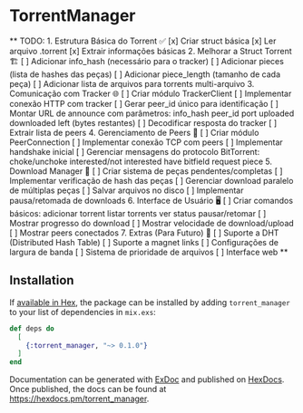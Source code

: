 # TorrentManager

** TODO: 1. Estrutura Básica do Torrent ✅
[x] Criar struct básica
[x] Ler arquivo .torrent
[x] Extrair informações básicas
2. Melhorar a Struct Torrent 🏗️
[ ] Adicionar info_hash (necessário para o tracker)
[ ] Adicionar pieces (lista de hashes das peças)
[ ] Adicionar piece_length (tamanho de cada peça)
[ ] Adicionar lista de arquivos para torrents multi-arquivo
3. Comunicação com Tracker 🌐
[ ] Criar módulo TrackerClient
[ ] Implementar conexão HTTP com tracker
[ ] Gerar peer_id único para identificação
[ ] Montar URL de announce com parâmetros:
info_hash
peer_id
port
uploaded
downloaded
left (bytes restantes)
[ ] Decodificar resposta do tracker
[ ] Extrair lista de peers
4. Gerenciamento de Peers 👥
[ ] Criar módulo PeerConnection
[ ] Implementar conexão TCP com peers
[ ] Implementar handshake inicial
[ ] Gerenciar mensagens do protocolo BitTorrent:
choke/unchoke
interested/not interested
have
bitfield
request
piece
5. Download Manager 💾
[ ] Criar sistema de peças pendentes/completas
[ ] Implementar verificação de hash das peças
[ ] Gerenciar download paralelo de múltiplas peças
[ ] Salvar arquivos no disco
[ ] Implementar pausa/retomada de downloads
6. Interface de Usuário 🖥️
[ ] Criar comandos básicos:
adicionar torrent
listar torrents
ver status
pausar/retomar
[ ] Mostrar progresso do download
[ ] Mostrar velocidade de download/upload
[ ] Mostrar peers conectados
7. Extras (Para Futuro) 🌟
[ ] Suporte a DHT (Distributed Hash Table)
[ ] Suporte a magnet links
[ ] Configurações de largura de banda
[ ] Sistema de prioridade de arquivos
[ ] Interface web **

## Installation

If [available in Hex](https://hex.pm/docs/publish), the package can be installed
by adding `torrent_manager` to your list of dependencies in `mix.exs`:

```elixir
def deps do
  [
    {:torrent_manager, "~> 0.1.0"}
  ]
end
```

Documentation can be generated with [ExDoc](https://github.com/elixir-lang/ex_doc)
and published on [HexDocs](https://hexdocs.pm). Once published, the docs can
be found at <https://hexdocs.pm/torrent_manager>.

